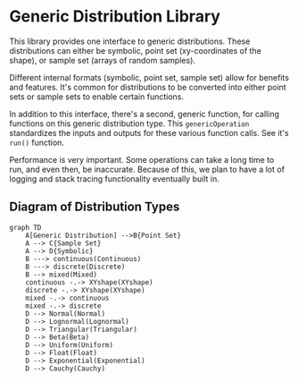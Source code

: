 # Generic Distribution Library

This library provides one interface to generic distributions. These distributions can either be symbolic, point set (xy-coordinates of the shape), or sample set (arrays of random samples).

Different internal formats (symbolic, point set, sample set) allow for benefits and features. It's common for distributions to be converted into either point sets or sample sets to enable certain functions.

In addition to this interface, there's a second, generic function, for calling functions on this generic distribution type. This ``genericOperation`` standardizes the inputs and outputs for these various function calls. See it's ``run()`` function.

Performance is very important. Some operations can take a long time to run, and even then, be inaccurate. Because of this, we plan to have a lot of logging and stack tracing functionality eventually built in.

## Diagram of Distribution Types
```mermaid
graph TD
    A[Generic Distribution] -->B{Point Set}
    A --> C{Sample Set}
    A --> D{Symbolic}
    B ---> continuous(Continuous)
    B ---> discrete(Discrete)
    B --> mixed(Mixed)
    continuous -.-> XYshape(XYshape)
    discrete -.-> XYshape(XYshape)
    mixed -.-> continuous
    mixed -.-> discrete
    D --> Normal(Normal)
    D --> Lognormal(Lognormal)
    D --> Triangular(Triangular)
    D --> Beta(Beta)
    D --> Uniform(Uniform)
    D --> Float(Float)
    D --> Exponential(Exponential)
    D --> Cauchy(Cauchy)
```